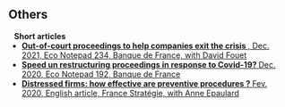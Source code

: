 ## Others

<h4 style="margin:0 10px 0;">Short articles</h4>

<ul style="margin:0 0 5px;">
  <li><a href="https://www.banque-france.fr/en/publications-and-statistics/publications/out-court-proceedings-help-companies-exit-crisis"><autocolor> <strong>Out-of-court proceedings to help companies exit the crisis </strong>, Dec. 2021, Eco Notepad 234, Banque de France, with David Fouet</autocolor></a></li>
  <li><a href="https://www.banque-france.fr/en/publications-and-statistics/publications/speed-restructuring-proceedings-response-covid-19"><autocolor> <strong>Speed un restructuring proceedings in response to Covid-19? </strong> Dec. 2020, Eco Notepad 192, Banque de France </autocolor></a></li>
  <li><a href="https://www.strategie.gouv.fr/english-articles/distressed-firms-how-effective-are-preventive-procedures#:~:text=The%20numbers%20speak%20for%20themselves,explanations%20for%20this%2035%25%20difference."><autocolor> <strong> Distressed firms: how effective are preventive procedures ? </strong> Fev. 2020, English article, France Stratégie, with Anne Epaulard</autocolor></a></li>
</ul>
